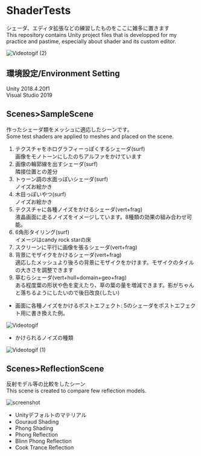 # ShaderTests

シェーダ、エディタ拡張などの練習したものをここに雑多に置きます<br>
This repository contains Unity project files that is developped for my practice and pastime, especially about shader and its custom editor.

![Videotogif (2)](https://user-images.githubusercontent.com/64464106/104188109-16224080-545c-11eb-805a-085460f294a0.gif)

## 環境設定/Environment Setting

Unity 2018.4.20f1<br>
Visual Studio 2019<br>

## Scenes>SampleScene

作ったシェーダ類をメッシュに適応したシーンです。<br>
Some test shaders are applied to meshes and placed on the scene.

1. テクスチャをホログラフィーっぽくするシェーダ(surf)<br>
    画像をモノトーンにしたのちアルファをかけています
2. 画像の輪郭線を出すシェーダ(surf)<br>
    隣接位置との差分
3. トゥーン調の水面っぽいシェーダ(surf)<br>
    ノイズお絵かき
4. 木目っぽいやつ(surf)<br>
    ノイズお絵かき
5. テクスチャに各種ノイズをかけるシェーダ(vert+frag)<br>
    液晶画面に走るノイズをイメージしています。8種類の効果の組み合わせ可能。
6. 6角形タイリング(surf)<br>
    イメージはcandy rock starの床
7. スクリーンに平行に画像を張るシェーダ(vert+frag)<br>
8. 背景にモザイクをかけるシェーダ(vert+frag)<br>
    適応したメッシュより後ろの背景にモザイクをかけます。モザイクのタイルの大きさを調整できます
9. 草むらシェーダ(vert+hull+domain+geo+frag)<br>
    ある程度葉の形状や色を変えたり、草の葉の量を増減できます。影がちゃんと落ちるようにしたいので後日改良(したい)

* 画面に各種ノイズをかけるポストエフェクト: 5のシェーダをポストエフェクト用に書き換えた例。

![Videotogif](https://user-images.githubusercontent.com/64464106/104188100-13bfe680-545c-11eb-9e1b-c699459f39f1.gif)

* かけられるノイズの種類

![Videotogif (1)](https://user-images.githubusercontent.com/64464106/104188095-115d8c80-545c-11eb-82d3-cf957149a8b9.gif)


## Scenes>ReflectionScene

反射モデル等の比較をしたシーン<br>
This scene is created to compare few reflection models.

![screenshot](https://user-images.githubusercontent.com/64464106/103803699-405ab380-5094-11eb-861d-d0db5fadc71d.png)

* Unityデフォルトのマテリアル
* Gouraud Shading
* Phong Shading
* Phong Reflection
* Blinn Phong Reflection
* Cook Trance Reflection
